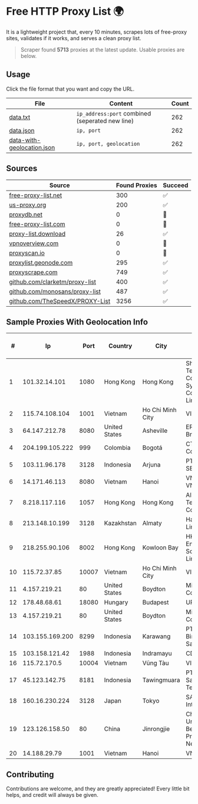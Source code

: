 
# Free HTTP Proxy List 🌍

It is a lightweight project that, every 10 minutes, scrapes lots of free-proxy sites, validates if it works, and serves a clean proxy list.


> Scraper found **5713** proxies at the latest update. Usable proxies are below.

## Usage

Click the file format that you want and copy the URL.


|File|Content|Count|
|----|-------|-----|
|[data.txt](https://raw.githubusercontent.com/themiralay/Proxy-List-World/master/data.txt)|`ip_address:port` combined (seperated new line)|262|
|[data.json](https://raw.githubusercontent.com/themiralay/Proxy-List-World/master/data.json)|`ip, port`|262|
|[data-with-geolocation.json](https://raw.githubusercontent.com/themiralay/Proxy-List-World/master/data-with-geolocation.json)|`ip, port, geolocation`|262|

## Sources

|Source|Found Proxies|Succeed|
|------|-------------|-------|
|[free-proxy-list.net](https://free-proxy-list.net)|300|✅|
|[us-proxy.org](https://www.us-proxy.org)|200|✅|
|[proxydb.net](http://proxydb.net)|0|🚫|
|[free-proxy-list.com](https://free-proxy-list.com/?page=&port=&type%5B%5D=http&type%5B%5D=https&up_time=0&search=Search)|0|🚫|
|[proxy-list.download](https://www.proxy-list.download/HTTP)|26|✅|
|[vpnoverview.com](https://vpnoverview.com/privacy/anonymous-browsing/free-proxy-servers)|0|🚫|
|[proxyscan.io](https://www.proxyscan.io)|0|🚫|
|[proxylist.geonode.com](https://proxylist.geonode.com/api/proxy-list?limit=300&page=1&sort_by=lastChecked&sort_type=desc&protocols=http,https)|295|✅|
|[proxyscrape.com](https://api.proxyscrape.com/v2/?request=displayproxies&protocol=http&timeout=10000&country=all&ssl=all&anonymity=all)|749|✅|
|[github.com/clarketm/proxy-list](https://raw.githubusercontent.com/clarketm/proxy-list/master/proxy-list-raw.txt)|400|✅|
|[github.com/monosans/proxy-list](https://raw.githubusercontent.com/monosans/proxy-list/main/proxies/http.txt)|487|✅|
|[github.com/TheSpeedX/PROXY-List](https://raw.githubusercontent.com/TheSpeedX/PROXY-List/master/http.txt)|3256|✅|


## Sample Proxies With Geolocation Info

|#|Ip|Port|Country|City|Internet Service Provider|
|-|--|----|-------|----|-------------------------|
|1|101.32.14.101|1080|Hong Kong|Hong Kong|Shenzhen Tencent Computer Systems Company Limited|
|2|115.74.108.104|1001|Vietnam|Ho Chi Minh City|VIETELxdsl|
|3|64.147.212.78|8080|United States|Asheville|ERC Broadband|
|4|204.199.105.222|999|Colombia|Bogotá|CTL Colombia|
|5|103.11.96.178|3128|Indonesia|Arjuna|PT SKYLINE SEMESTA|
|6|14.171.46.113|8080|Vietnam|Hanoi|VNPT-VNNIC|
|7|8.218.117.116|1057|Hong Kong|Hong Kong|Alibaba (US) Technology Co., Ltd.|
|8|213.148.10.199|3128|Kazakhstan|Almaty|Haicom Limited|
|9|218.255.90.106|8002|Hong Kong|Kowloon Bay|HKBN Enterprise Solutions HK Limited|
|10|115.72.37.85|10007|Vietnam|Ho Chi Minh City|VIETELmetro|
|11|4.157.219.21|80|United States|Boydton|Microsoft Corporation|
|12|178.48.68.61|18080|Hungary|Budapest|UPC|
|13|4.157.219.21|80|United States|Boydton|Microsoft Corporation|
|14|103.155.169.200|8299|Indonesia|Karawang|PT Arozak Bima Yudho Sangkara|
|15|103.158.121.42|1988|Indonesia|Indramayu|CDN|
|16|115.72.170.5|10004|Vietnam|Vũng Tàu|VIETELmetro|
|17|45.123.142.75|8181|Indonesia|Tawingmuara|PT Anten Sarana Teknologi|
|18|160.16.230.224|3128|Japan|Tokyo|SAKURA Internet Inc.|
|19|123.126.158.50|80|China|Jinrongjie|China Unicom Beijing Province Network|
|20|14.188.29.79|1001|Vietnam|Hanoi|VNPT|



## Contributing

Contributions are welcome, and they are greatly appreciated! Every
little bit helps, and credit will always be given.

